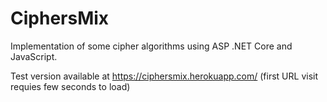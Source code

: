 # CiphersMix

Implementation of some cipher algorithms using ASP .NET Core and JavaScript.

Test version available at https://ciphersmix.herokuapp.com/ (first URL visit requies few seconds to load)
